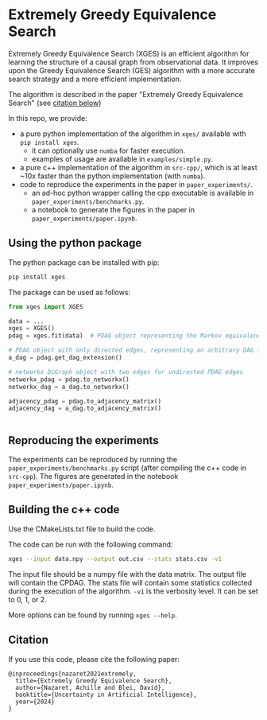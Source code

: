 # Extremely Greedy Equivalence Search

Extremely Greedy Equivalence Search (XGES) is an efficient algorithm
for learning the structure of a causal graph from observational data.
It improves upon the Greedy Equivalence Search (GES) algorithm with a
more accurate search strategy and a more efficient implementation.

The algorithm is described in the paper "Extremely Greedy Equivalence Search" (see [citation below](#Citation))

In this repo, we provide:

- a pure python implementation of the algorithm in `xges/` available with `pip install xges`.
    - it can optionally use `numba` for faster execution.
    - examples of usage are available in `examples/simple.py`.
- a pure c++ implementation of the algorithm in `src-cpp/`, which is at least ~10x faster
  than the python implementation (with `numba`).
- code to reproduce the experiments in the paper in `paper_experiments/`.
    - an ad-hoc python wrapper calling the cpp executable is available in `paper_experiments/benchmarks.py`.
    - a notebook to generate the figures in the paper in `paper_experiments/paper.ipynb`.

## Using the python package

The python package can be installed with pip:

```bash
pip install xges
```

The package can be used as follows:

```python
from xges import XGES

data = ...
xges = XGES()
pdag = xges.fit(data)  # PDAG object representing the Markov equivalence class (MEC)

# PDAG object with only directed edges, representing an arbitrary DAG in the MEC
a_dag = pdag.get_dag_extension()

# networkx DiGraph object with two edges for undirected PDAG edges
networkx_pdag = pdag.to_networkx()
networkx_dag = a_dag.to_networkx()

adjacency_pdag = pdag.to_adjacency_matrix()
adjacency_dag = a_dag.to_adjacency_matrix()



```

## Reproducing the experiments

The experiments can be reproduced by running the `paper_experiments/benchmarks.py`
script (after compiling the c++ code in `src-cpp`).
The figures are generated in the notebook `paper_experiments/paper.ipynb`.

## Building the c++ code

Use the CMakeLists.txt file to build the code.

The code can be run with the following command:

```bash
xges --input data.npy --output out.csv --stats stats.csv -v1
```

The input file should be a numpy file with the data matrix. The output file
will contain the CPDAG. The stats file will contain some statistics collected
during the execution of the algorithm.
`-v1` is the verbosity level. It can be set to 0, 1, or 2.

More options can be found by running `xges --help`.

## Citation

If you use this code, please cite the following paper:

```
@inproceedings{nazaret2021extremely,
  title={Extremely Greedy Equivalence Search},
  author={Nazaret, Achille and Blei, David},
  booktitle={Uncertainty in Artificial Intelligence},
  year={2024}
}
```
